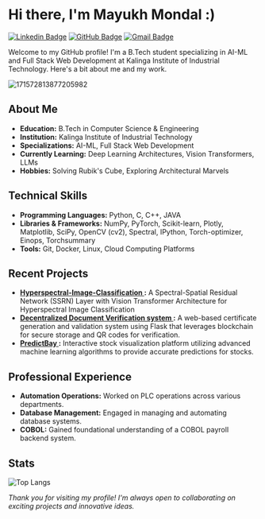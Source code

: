 # Hi there, I'm Mayukh Mondal :)

[![Linkedin Badge](https://img.shields.io/badge/-Mayukh%20Mondal-blue?style=flat-square&logo=Linkedin&logoColor=white&link=https://www.linkedin.com/in/mayukh-mondal/)](https://www.linkedin.com/in/mayukh-mondal/)
[![GitHub Badge](https://img.shields.io/badge/-Mayukh%20Mondal-black?style=flat-square&logo=github&logoColor=white&link=https://github.com/Mayukh-Mondal-Dev)](https://github.com/Mayukh-Mondal-Dev)
[![Gmail Badge](https://img.shields.io/badge/-mayukhmondal21@gmail.com-c14438?style=flat-square&logo=Gmail&logoColor=white&link=mailto:mayukh.mondal@example.com)](mailto:mayukhmondal21@gmail.com)

Welcome to my GitHub profile! I'm a B.Tech student specializing in AI-ML and Full Stack Web Development at Kalinga Institute of Industrial Technology. Here's a bit about me and my work.


<p align="center">

![171572813877205982](https://github.com/Mayukh-Mondal-Dev/Mayukh-Mondal-Dev/assets/92180806/a9844aeb-fc01-44b0-811d-e26e2467118a)

</p>

## About Me

- **Education:** B.Tech in Computer Science & Engineering
- **Institution:** Kalinga Institute of Industrial Technology
- **Specializations:** AI-ML, Full Stack Web Development
- **Currently Learning:** Deep Learning Architectures, Vision Transformers, LLMs
- **Hobbies:** Solving Rubik's Cube, Exploring Architectural Marvels

## Technical Skills

- **Programming Languages:** Python, C, C++, JAVA
- **Libraries & Frameworks:** NumPy, PyTorch, Scikit-learn, Plotly, Matplotlib, SciPy, OpenCV (cv2), Spectral, IPython, Torch-optimizer, Einops, Torchsummary
- **Tools:** Git, Docker, Linux, Cloud Computing Platforms

## Recent Projects

- **[Hyperspectral-Image-Classification ](https://github.com/Mayukh-Mondal-Dev/Hybrid-SSRN-Vision-Transformer-Architecture-For-Hyperspectral-Image-Classification):** A Spectral-Spatial Residual Network (SSRN) Layer with Vision Transformer Architecture for Hyperspectral Image Classification
- **[Decentralized Document Verification system ](https://github.com/Mayukh-Mondal-Dev/Decentralized-Document-Verifcation-System):** A web-based certificate generation and validation system using Flask that leverages blockchain for secure storage and QR codes for verification.
- **[PredictBay ](https://github.com/The-Predictbay/Predictbay-V3):** Interactive stock visualization platform utilizing advanced machine learning algorithms to provide accurate predictions for stocks.



## Professional Experience

- **Automation Operations:** Worked on PLC operations across various departments.
- **Database Management:** Engaged in managing and automating database systems.
- **COBOL:** Gained foundational understanding of a COBOL payroll backend system.

## Stats

![Top Langs](https://github-readme-stats.vercel.app/api/top-langs/?username=Mayukh-Mondal-Dev&theme=radical)




*Thank you for visiting my profile! I'm always open to collaborating on exciting projects and innovative ideas.*

